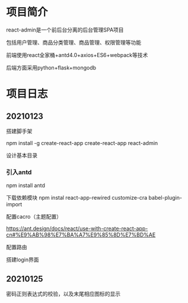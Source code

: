 # 项目简介

react-admin是一个前后台分离的后台管理SPA项目

包括用户管理、商品分类管理、商品管理、权限管理等功能

前端使用react全家桶+antd4.0+axios+ES6+webpack等技术

后端方面采用python+flask+mongodb





# 项目日志

## 20210123

搭建脚手架

npm install -g create-react-app 
create-react-app react-admin

设计基本目录

### 引入antd

npm install antd

下载依赖模块 npm instal react-app-rewired customize-cra babel-plugin-import

配置cacro（主题配置）

https://ant.design/docs/react/use-with-create-react-app-cn#%E9%AB%98%E7%BA%A7%E9%85%8D%E7%BD%AE

配置路由

<BrowserRouter>

搭建login界面

## 20210125

密码正则表达式的校验，以及末尾相应图标的显示